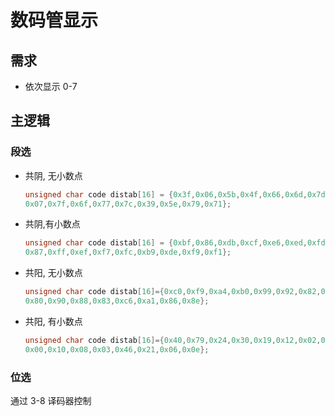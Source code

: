 # 数码管显示

## 需求

- 依次显示 0-7

## 主逻辑

### 段选

- 共阴, 无小数点

  ```c
  unsigned char code distab[16] = {0x3f,0x06,0x5b,0x4f,0x66,0x6d,0x7d,
  0x07,0x7f,0x6f,0x77,0x7c,0x39,0x5e,0x79,0x71};
  ```

- 共阴,有小数点

  ```c
  unsigned char code distab[16] = {0xbf,0x86,0xdb,0xcf,0xe6,0xed,0xfd,
  0x87,0xff,0xef,0xf7,0xfc,0xb9,0xde,0xf9,0xf1};
  ```

- 共阳, 无小数点

  ```c
  unsigned char code distab[16]={0xc0,0xf9,0xa4,0xb0,0x99,0x92,0x82,0xf8,
  0x80,0x90,0x88,0x83,0xc6,0xa1,0x86,0x8e};
  ```

- 共阳, 有小数点

  ```c
  unsigned char code distab[16]={0x40,0x79,0x24,0x30,0x19,0x12,0x02,0x78,
  0x00,0x10,0x08,0x03,0x46,0x21,0x06,0x0e};
  ```

### 位选

通过 3-8 译码器控制
